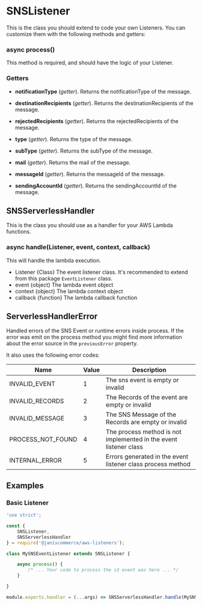 # SNSListener

This is the class you should extend to code your own Listeners. You can customize them with the following methods and getters:

### async process()
This method is required, and should have the logic of your Listener.

### Getters
* **notificationType** (*getter*).
Returns the notificationType of the message.

* **destinationRecipients** (*getter*).
Returns the destinationRecipients of the message.

* **rejectedRecipients** (*getter*).
Returns the rejectedRecipients of the message.

* **type** (*getter*).
Returns the type of the message.

* **subType** (*getter*).
Returns the subType of the message.

* **mail** (*getter*).
Returns the mail of the message.

* **messageId** (*getter*).
Returns the messageId of the message.

* **sendingAccountId** (*getter*).
Returns the sendingAccountId of the message.

## SNSServerlessHandler

This is the class you should use as a handler for your AWS Lambda functions.

### async handle(Listener, event, context, callback)
This will handle the lambda execution.
* Listener {Class} The event listener class. It's recommended to extend from this package `EventListener` class.
* event {object} The lambda event object
* context {object} The lambda context object
* callback {function} The lambda callback function

## ServerlessHandlerError

Handled errors of the SNS Event or runtime errors inside process. If the error was emit on the process method you might find more information about the error source in the `previousError` property.

It also uses the following error codes:

| Name | Value | Description |
| --- | --- | --- |
| INVALID_EVENT | 1 | The sns event is empty or invalid |
| INVALID_RECORDS | 2 | The Records of the event are empty or invalid |
| INVALID_MESSAGE | 3 | The SNS Message of the Records are empty or invalid |
| PROCESS_NOT_FOUND | 4 | The process method is not implemented in the event listener class |
| INTERNAL_ERROR | 5 | Errors generated in the event listener class process method |

## Examples

### Basic Listener

```js
'use strict';

const {
	SNSListener,
	SNSServerlessHandler
} = require('@janiscommerce/aws-listeners');

class MySNSEventListener extends SNSListener {

	async process() {
		/* ... Your code to process the s3 event was here ... */
	}

}

module.exports.handler = (...args) => SNSServerlessHandler.handle(MySNSEventListener, ...args);
```

